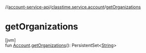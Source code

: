 //[account-service-api](../../index.md)/[classtime.service.account](index.md)/[getOrganizations](get-organizations.md)

# getOrganizations

[jvm]\
fun [Account](-account/index.md).[getOrganizations](get-organizations.md)(): PersistentSet&lt;[String](https://kotlinlang.org/api/latest/jvm/stdlib/kotlin/-string/index.html)&gt;
